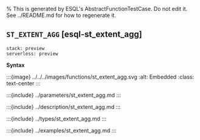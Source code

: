 % This is generated by ESQL's AbstractFunctionTestCase. Do not edit it. See ../README.md for how to regenerate it.

## `ST_EXTENT_AGG` [esql-st_extent_agg]
```{applies_to}
stack: preview
serverless: preview
```

**Syntax**

:::{image} ../../../images/functions/st_extent_agg.svg
:alt: Embedded
:class: text-center
:::


:::{include} ../parameters/st_extent_agg.md
:::

:::{include} ../description/st_extent_agg.md
:::

:::{include} ../types/st_extent_agg.md
:::

:::{include} ../examples/st_extent_agg.md
:::
